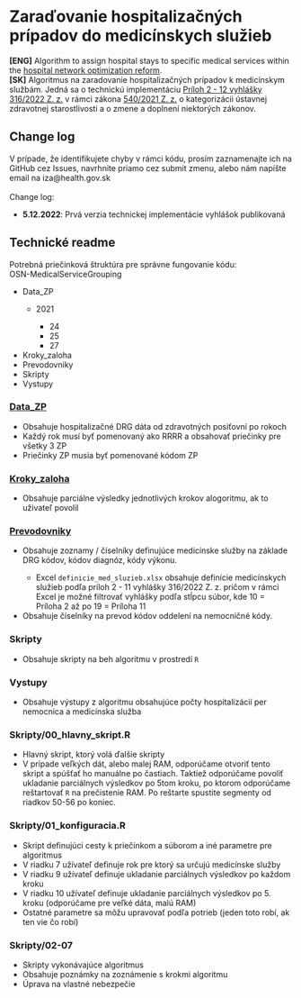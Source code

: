<h1>Zaraďovanie hospitalizačných prípadov do medicínskych služieb</h1>
<b>[ENG]</b> Algorithm to assign hospital stays to specific medical services within the <a href=https://www.slov-lex.sk/pravne-predpisy/SK/ZZ/2021/540>hospital network optimization reform</a>. <br>
<b>[SK]</b> Algoritmus na zaradovanie hospitalizačných prípadov k medicínskym službám. Jedná sa o technickú implementáciu <a href=https://www.slov-lex.sk/pravne-predpisy/SK/ZZ/2022/316/20220930#prilohy>Príloh 2 - 12 vyhlášky 316/2022 Z. z.</a> v rámci zákona <a href=https://www.slov-lex.sk/pravne-predpisy/SK/ZZ/2021/540> 540/2021 Z. z.</a> o kategorizácii ústavnej zdravotnej starostlivosti a o zmene a doplnení niektorých zákonov.<br>

<h2>Change log</h2>
V prípade, že identifikujete chyby v rámci kódu, prosím zaznamenajte ich na GitHub cez Issues, navrhnite priamo cez submit zmenu, alebo nám napíšte email na iza@health.gov.sk<br>
<br>
Change log:
<ul>
<li><b>5.12.2022</b>: Prvá verzia technickej implementácie vyhlášok publikovaná</li>
</ul>

<h2>Technické readme</h2>
Potrebná priečinková štruktúra pre správne fungovanie kódu:<br>
OSN-MedicalServiceGrouping
<ul>
<li>Data_ZP</li>
	<ul>
<li>2021</li>
		<ul>
<li>24</li>
<li>25</li>
<li>27</li>
			</ul></ul>
<li>Kroky_zaloha</li>
<li>Prevodovniky</li>
<li>Skripty</li>
<li>Vystupy</li>
</ul>
  
<h3><a href=https://github.com/Institut-Zdravotnych-Analyz/OSN-MedicalServiceGrouping/tree/main/Data_ZP>Data_ZP</a></h3>
<ul>
<li>Obsahuje hospitalizačné DRG dáta od zdravotných posiťovní po rokoch</li>
<li>Každý rok musí byť pomenovaný ako RRRR a obsahovať priečinky pre všetky 3 ZP</li>
<li>Priečinky ZP musia byť pomenované kódom ZP</li>
</ul>

<h3><a href=https://github.com/Institut-Zdravotnych-Analyz/OSN-MedicalServiceGrouping/tree/main/Kroky_zaloha>Kroky_zaloha</a></h3>
<ul>
<li>Obsahuje parciálne výsledky jednotlivých krokov alogoritmu, ak to uživateľ povolil</li>
</ul>
  
<h3><a href=https://github.com/Institut-Zdravotnych-Analyz/OSN-MedicalServiceGrouping/tree/main/Prevodovniky>Prevodovniky</a></h3>
<ul>
<li>Obsahuje zoznamy / číselníky definujúce medicínske služby na základe DRG kódov, kódov diagnóz, kódy výkonu.</li>
<ul>
<li>Excel <code>definicie_med_sluzieb.xlsx</code> obsahuje definície medicínskych služieb podľa príloh 2 - 11 vyhlášky 316/2022 Z. z. pričom v rámci Excel je možné filtrovať vyhlášky podľa stĺpcu súbor, kde 10 = Príloha 2 až po 19 = Príloha 11</li>
</ul>
<li>Obsahuje číselníky na prevod kódov oddelení na nemocničné kódy.</li>
</ul>
  
<h3>Skripty</h3>
<ul>
<li>Obsahuje skripty na beh algoritmu v prostredí <code>R</code></li>
</ul>
  
<h3>Vystupy</h3>
<ul>
<li>Obsahuje výstupy z algoritmu obsahujúce počty hospitalizácií per nemocnica a medicínska služba</li>
</ul>  

<h3>Skripty/00_hlavny_skript.R</h3>
<ul>
<li>Hlavný skript, ktorý volá ďalšie skripty</li>
<li>V prípade veľkých dát, alebo malej RAM, odporúčame otvoriť tento skript a spúšťať ho manuálne po častiach. Taktiež odporúčame povoliť ukladanie parciálnych výsledkov po 5tom kroku, po ktorom odporúčame reštartovať <code>R</code> na prečistenie RAM. Po reštarte spustite segmenty od riadkov 50-56 po koniec.</li>
</ul> 
  
<h3>Skripty/01_konfiguracia.R</h3>
<ul>
<li>Skript definujúci cesty k priečinkom a súborom a iné parametre pre algoritmus</li>
<li>V riadku 7 užívateľ definuje rok pre ktorý sa určujú medicínske služby</li>
<li>V riadku 9 užívateľ definuje ukladanie parciálnych výsledkov po každom kroku</li>
<li>V riadku 10 užívateľ definuje ukladanie parciálnych výsledkov po 5. kroku (odporúčame pre veľké dáta, malú RAM)</li>
<li>Ostatné parametre sa môžu upravovať podľa potrieb (jeden toto robí, ak ten vie čo robí)</li>
</ul>  
  
<h3>Skripty/02-07</h3>
<ul>
<li>Skripty vykonávajúce algoritmus</li>
<li>Obsahuje poznámky na zoznámenie s krokmi algoritmu</li>
<li>Úprava na vlastné nebezpečie</li>
</ul> 
